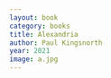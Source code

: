 ```yaml
---
layout: book
category: books
title: Alexandria
author: Paul Kingsnorth
year: 2021
image: a.jpg
---
```

